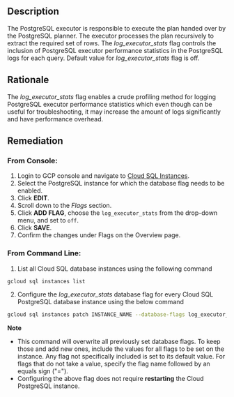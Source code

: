 ## Description

The PostgreSQL executor is responsible to execute the plan handed over by the PostgreSQL planner. The executor processes the plan recursively to extract the required set of rows. The *log_executor_stats* flag controls the inclusion of PostgreSQL executor performance statistics in the PostgreSQL logs for each query. Default value for *log_executor_stats* flag is off.

## Rationale

The *log_executor_stats* flag enables a crude profiling method for logging PostgreSQL executor performance statistics which even though can be useful for troubleshooting, it may increase the amount of logs significantly and have performance overhead.

## Remediation

### From Console:

1. Login to GCP console and navigate to [Cloud SQL Instances](https://console.cloud.google.com/sql/).
2. Select the PostgreSQL instance for which the database flag needs to be enabled.
3. Click **EDIT**.
4. Scroll down to the *Flags* section.
5. Click **ADD FLAG**, choose the `log_executor_stats` from the drop-down menu, and set to `off`.
6. Click **SAVE**.
7. Confirm the changes under Flags on the Overview page.

### From Command Line:

1. List all Cloud SQL database instances using the following command

```bash
gcloud sql instances list
```
2. Configure the *log_executor_stats* database flag for every Cloud SQL PostgreSQL database instance using the below command

```bash
gcloud sql instances patch INSTANCE_NAME --database-flags log_executor_stats=off
```

**Note**
- This command will overwrite all previously set database flags. To keep those and add new ones, include the values for all flags to be set on the instance. Any flag not specifically included is set to its default value. For flags that do not take a value, specify the flag name followed by an equals sign ("=").
- Configuring the above flag does not require **restarting** the Cloud PostgreSQL instance.